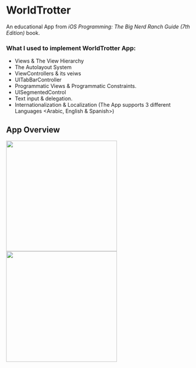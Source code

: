 # WorldTrotter 
An educational App from  *iOS Programming: The Big Nerd Ranch Guide (7th Edition)* book.

### What I used to implement WorldTrotter App: 
- Views & The View Hierarchy
- The Autolayout System
- ViewControllers & its veiws
- UITabBarController
- Programmatic Views & Programmatic Constraints.
- UISegmentedControl
- Text input & delegation.
- Internationalization & Localization (The App supports 3 different Languages <Arabic, English & Spanish>)


## App Overview 
<img src="https://user-images.githubusercontent.com/100219531/210210101-d827fab5-0397-4c84-bb04-96b605bc3b9a.gif" width="300">                          <img src="https://user-images.githubusercontent.com/100219531/210210438-3b1e9cfc-1f6d-4432-baa8-ec8fa0114566.gif" width="300">

